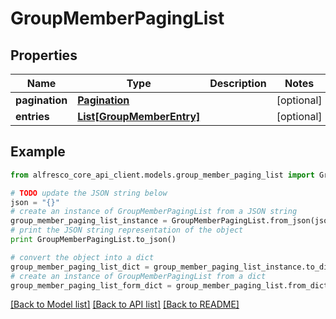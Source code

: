 # GroupMemberPagingList


## Properties
Name | Type | Description | Notes
------------ | ------------- | ------------- | -------------
**pagination** | [**Pagination**](Pagination.md) |  | [optional] 
**entries** | [**List[GroupMemberEntry]**](GroupMemberEntry.md) |  | [optional] 

## Example

```python
from alfresco_core_api_client.models.group_member_paging_list import GroupMemberPagingList

# TODO update the JSON string below
json = "{}"
# create an instance of GroupMemberPagingList from a JSON string
group_member_paging_list_instance = GroupMemberPagingList.from_json(json)
# print the JSON string representation of the object
print GroupMemberPagingList.to_json()

# convert the object into a dict
group_member_paging_list_dict = group_member_paging_list_instance.to_dict()
# create an instance of GroupMemberPagingList from a dict
group_member_paging_list_form_dict = group_member_paging_list.from_dict(group_member_paging_list_dict)
```
[[Back to Model list]](../README.md#documentation-for-models) [[Back to API list]](../README.md#documentation-for-api-endpoints) [[Back to README]](../README.md)


